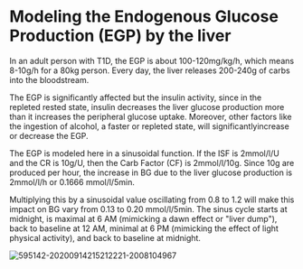 Modeling the Endogenous Glucose Production (EGP) by the liver
=============================================================

In an adult person with T1D, the EGP is about 100-120mg/kg/h, which means 8-10g/h for a 80kg person. Every day, the liver releases 200-240g of carbs into the bloodstream. 

The EGP is significantly affected but the insulin activity, since in the repleted rested state, insulin decreases the liver glucose production more than it increases the peripheral glucose uptake. Moreover, other factors like the ingestion of alcohol, a faster or repleted state, will significantlyincrease or decrease the EGP.

The EGP is modeled here in a sinusoidal function. If the ISF is 2mmol/l/U and the CR is 10g/U, then the Carb Factor (CF) is 2mmol/l/10g. Since 10g are produced per hour, the increase in BG due to the liver glucose production is 2mmol/l/h or 0.1666 mmol/l/5min. 

Multiplying this by a sinusoidal value oscillating from 0.8 to 1.2 will make this impact on BG vary from 0.13 to 0.20 mmol/l/5min. The sinus cycle starts at midnight, is maximal at 6 AM (mimicking a dawn effect or "liver dump"), back to baseline at 12 AM, minimal at 6 PM (mimicking the effect of light physical activity), and back to baseline at midnight.

![595142-20200914215212221-2008104967](https://user-images.githubusercontent.com/18611419/118400717-71af4580-b66b-11eb-9356-abb859db304f.jpg)